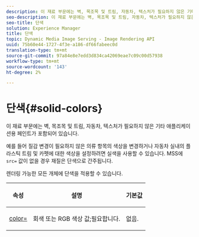 ```yaml
---
description: 이 재료 부문에는 벽, 목조목 및 트림, 자동차, 텍스처가 필요하지 않은 기타 애플리케이션용 페인트가 포함되어 있습니다.
seo-description: 이 재료 부문에는 벽, 목조목 및 트림, 자동차, 텍스처가 필요하지 않은 기타 애플리케이션용 페인트가 포함되어 있습니다.
seo-title: 단색
solution: Experience Manager
title: 단색
topic: Dynamic Media Image Serving - Image Rendering API
uuid: 75b60e44-1727-4f3e-a186-df66fabeec0d
translation-type: tm+mt
source-git-commit: 97a84e8e7edd3d834ca42069eae7c09c00d57938
workflow-type: tm+mt
source-wordcount: '143'
ht-degree: 2%

---
```



# 단색{#solid-colors}

이 재료 부문에는 벽, 목조목 및 트림, 자동차, 텍스처가 필요하지 않은 기타 애플리케이션용 페인트가 포함되어 있습니다.

예를 들어 질감 변경이 필요하지 않은 의류 항목의 색상을 변경하거나 자동차 실내의 플라스틱 트림 및 카펫에 대한 색상을 설정하려면 실색을 사용할 수 있습니다. MSS에 `src=` 값이 없을 경우 재질은 단색으로 간주됩니다.

렌더링 가능한 모든 개체에 단색을 적용할 수 있습니다.

<table id="table_9245240311A44659A74C7A5EDD7D1503"> 
 <thead> 
  <tr> 
   <th colname="col1" class="entry"> <p>속성 </p> </th> 
   <th colname="col2" class="entry"> <p>설명 </p> </th> 
   <th colname="col3" class="entry"> <p>기본값 </p> </th> 
  </tr> 
 </thead>
 <tbody> 
  <tr> 
   <td colname="col1"> <p> <a href="../../../../../../ir-api/http-protocol/image-rendering-api-ref/c-ir-http-protocol-ref/c-ir-http-protocol-command-reference/r-ir-http-color.md#reference-ea3cba9edfe94dbab86d8f123a9ed0aa" type="reference" format="dita" scope="local"> <span class="codeph"> color=  </span> </a> </p> </td> 
   <td colname="col2"> <p> 회색 또는 RGB 색상 값;필요합니다. </p> </td> 
   <td colname="col3"> <p>없음. </p> </td> 
  </tr> 
 </tbody> 
</table>

